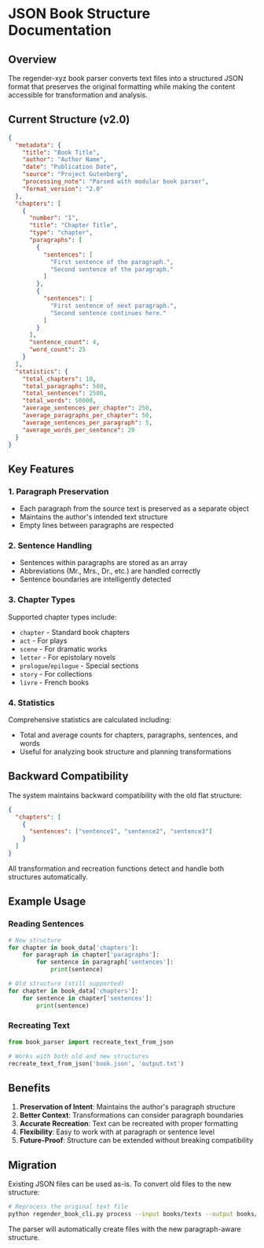# JSON Book Structure Documentation

## Overview

The regender-xyz book parser converts text files into a structured JSON format that preserves the original formatting while making the content accessible for transformation and analysis.

## Current Structure (v2.0)

```json
{
  "metadata": {
    "title": "Book Title",
    "author": "Author Name",
    "date": "Publication Date",
    "source": "Project Gutenberg",
    "processing_note": "Parsed with modular book parser",
    "format_version": "2.0"
  },
  "chapters": [
    {
      "number": "1",
      "title": "Chapter Title",
      "type": "chapter",
      "paragraphs": [
        {
          "sentences": [
            "First sentence of the paragraph.",
            "Second sentence of the paragraph."
          ]
        },
        {
          "sentences": [
            "First sentence of next paragraph.",
            "Second sentence continues here."
          ]
        }
      ],
      "sentence_count": 4,
      "word_count": 25
    }
  ],
  "statistics": {
    "total_chapters": 10,
    "total_paragraphs": 500,
    "total_sentences": 2500,
    "total_words": 50000,
    "average_sentences_per_chapter": 250,
    "average_paragraphs_per_chapter": 50,
    "average_sentences_per_paragraph": 5,
    "average_words_per_sentence": 20
  }
}
```

## Key Features

### 1. Paragraph Preservation
- Each paragraph from the source text is preserved as a separate object
- Maintains the author's intended text structure
- Empty lines between paragraphs are respected

### 2. Sentence Handling
- Sentences within paragraphs are stored as an array
- Abbreviations (Mr., Mrs., Dr., etc.) are handled correctly
- Sentence boundaries are intelligently detected

### 3. Chapter Types
Supported chapter types include:
- `chapter` - Standard book chapters
- `act` - For plays
- `scene` - For dramatic works
- `letter` - For epistolary novels
- `prologue`/`epilogue` - Special sections
- `story` - For collections
- `livre` - French books

### 4. Statistics
Comprehensive statistics are calculated including:
- Total and average counts for chapters, paragraphs, sentences, and words
- Useful for analyzing book structure and planning transformations

## Backward Compatibility

The system maintains backward compatibility with the old flat structure:

```json
{
  "chapters": [
    {
      "sentences": ["sentence1", "sentence2", "sentence3"]
    }
  ]
}
```

All transformation and recreation functions detect and handle both structures automatically.

## Example Usage

### Reading Sentences
```python
# New structure
for chapter in book_data['chapters']:
    for paragraph in chapter['paragraphs']:
        for sentence in paragraph['sentences']:
            print(sentence)

# Old structure (still supported)
for chapter in book_data['chapters']:
    for sentence in chapter['sentences']:
        print(sentence)
```

### Recreating Text
```python
from book_parser import recreate_text_from_json

# Works with both old and new structures
recreate_text_from_json('book.json', 'output.txt')
```

## Benefits

1. **Preservation of Intent**: Maintains the author's paragraph structure
2. **Better Context**: Transformations can consider paragraph boundaries
3. **Accurate Recreation**: Text can be recreated with proper formatting
4. **Flexibility**: Easy to work with at paragraph or sentence level
5. **Future-Proof**: Structure can be extended without breaking compatibility

## Migration

Existing JSON files can be used as-is. To convert old files to the new structure:

```bash
# Reprocess the original text file
python regender_book_cli.py process --input books/texts --output books/json
```

The parser will automatically create files with the new paragraph-aware structure.